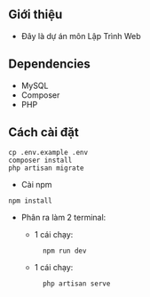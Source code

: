 ## Giới thiệu
- Đây là dự án môn Lập Trình Web

## Dependencies
- MySQL
- Composer
- PHP
## Cách cài đặt

```
cp .env.example .env
composer install
php artisan migrate
```
 - Cài npm
```
npm install
```

- Phân ra làm 2 terminal:

    + 1 cái chạy:

           
            npm run dev
      
      
    + 1 cái chạy:

      
            php artisan serve
      


            
